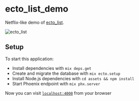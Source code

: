 # ecto_list_demo

Netflix-like demo of [ecto_list](https://github.com/popo63301/ecto_list).

![ecto_list](https://user-images.githubusercontent.com/29427340/61579593-79514200-ab07-11e9-8ee6-dac77b949cd2.gif)

## Setup

To start this application:

- Install dependencies with `mix deps.get`
- Create and migrate the database with `mix ecto.setup`
- Install Node.js dependencies with `cd assets && npm install`
- Start Phoenix endpoint with `mix phx.server`

Now you can visit [`localhost:4000`](http://localhost:4000) from your browser

